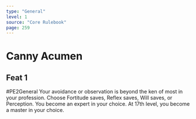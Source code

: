 ```yaml
---
type: "General"
level: 1
source: "Core Rulebook"
page: 259
---
```

# Canny Acumen
## Feat 1
#PE2General
Your avoidance or observation is beyond the ken of most in your profession. Choose Fortitude saves, Reflex saves, Will saves, or Perception. You become an expert in your choice. At 17th level, you become a master in your choice.